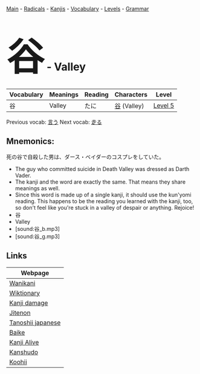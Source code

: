 <style> bigfont {font-size: 100px}</style>
[Main](../README.md) -
[Radicals](../radicals.md) -
[Kanjis](../kanjis.md) -
[Vocabulary](../vocabulary.md) -
[Levels](../levels.md) -
[Grammar](../grammar.md)
# <bigfont> 谷</bigfont> - Valley 

| Vocabulary | Meanings | Reading | Characters | Level |
| --- | --- | --- | --- | --- |
| 谷 | Valley | たに |  [谷](../kanjis/谷.md) (Valley) | [Level 5](../levels/wk_level5.md) |

Previous vocab: [言う](言う.md) Next vocab: [走る](走る.md) 

## Mnemonics:
死の谷で自殺した男は、ダース・ベイダーのコスプレをしていた。
* The guy who committed suicide in Death Valley was dressed as Darth Vader.
* The kanji and the word are exactly the same. That means they share meanings as well.
* Since this word is made up of a single kanji, it should use the kun'yomi reading. This happens to be the reading you learned with the kanji, too, so don't feel like you're stuck in a valley of despair or anything. Rejoice!
* 谷
* Valley
* [sound:谷_b.mp3]
* [sound:谷_g.mp3]


## Links 

| Webpage |
| --- |
| [Wanikani          ](https://www.wanikani.com/kanji/谷) |
| [Wiktionary        ](https://en.wiktionary.org/wiki/谷) |
| [Kanji damage      ](http://www.kanjidamage.com/kanji/search?utf8=✓&q=谷) |
| [Jitenon           ](https://jitenon.com/kanji/谷) |
| [Tanoshii japanese ](https://www.tanoshiijapanese.com/dictionary/kanji.cfm?k=谷) |
| [Baike             ](https://baike.baidu.com/item/谷) |
| [Kanji Alive       ](https://app.kanjialive.com/谷) |
| [Kanshudo          ](https://www.kanshudo.com/searchmn?q=谷) |
| [Koohii            ](https://kanji.koohii.com/study/kanji/谷) |
